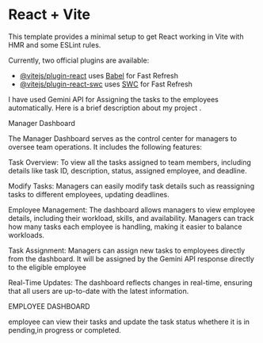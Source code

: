 # React + Vite

This template provides a minimal setup to get React working in Vite with HMR and some ESLint rules.

Currently, two official plugins are available:

- [@vitejs/plugin-react](https://github.com/vitejs/vite-plugin-react/blob/main/packages/plugin-react/README.md) uses [Babel](https://babeljs.io/) for Fast Refresh
- [@vitejs/plugin-react-swc](https://github.com/vitejs/vite-plugin-react-swc) uses [SWC](https://swc.rs/) for Fast Refresh

I have used Gemini API for Assigning the tasks to the employees automatically.
Here is a brief description about my project .

Manager Dashboard

The Manager Dashboard serves as the control center for managers to oversee team operations. It includes the following features:

Task Overview: To view  all the tasks assigned to team members, including details like task ID, description, status, assigned employee, and deadline.

Modify Tasks: Managers can easily modify task details such as reassigning tasks to different employees, updating deadlines.

Employee Management: The dashboard allows managers to view employee details, including their workload, skills, and availability. Managers can track how many tasks each employee is handling, making it easier to balance workloads.

Task Assignment: Managers can assign new tasks to employees directly from the dashboard. It will be assigned by the Gemini API response directly to the eligible employee

Real-Time Updates: The dashboard reflects changes in real-time, ensuring that all users are up-to-date with the latest information.

EMPLOYEE DASHBOARD 

employee can view their tasks and update the task status whethere it is in pending,in progress or completed.
